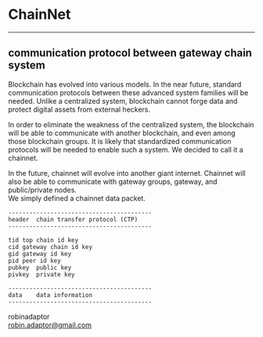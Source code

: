# ChainNet   

***


## communication protocol between gateway chain system   

Blockchain has evolved into various models. In the near future, standard communication protocols between these advanced system families will be needed. Unlike a centralized system, blockchain cannot forge data and protect digital assets from external heckers.   

In order to eliminate the weakness of the centralized system, the blockchain will be able to communicate with another blockchain, and even among those blockchain groups. It is likely that standardized communication protocols will be needed to enable such a system. We decided to call it a chainnet.   

In the future, chainnet will evolve into another giant internet. Chainnet will also be able to communicate with gateway groups, gateway, and public/private nodes.   
We simply defined a chainnet data packet.   


```
-----------------------------------------
header	chain transfer protocol (CTP)
-----------------------------------------

tid	top chain id key
cid	gateway chain id key
gid	gateway id key
pid	peer id key
pubkey	public key
pivkey	private key

-----------------------------------------
data	data information
-----------------------------------------

```

robinadaptor  
robin.adaptor@gmail.com